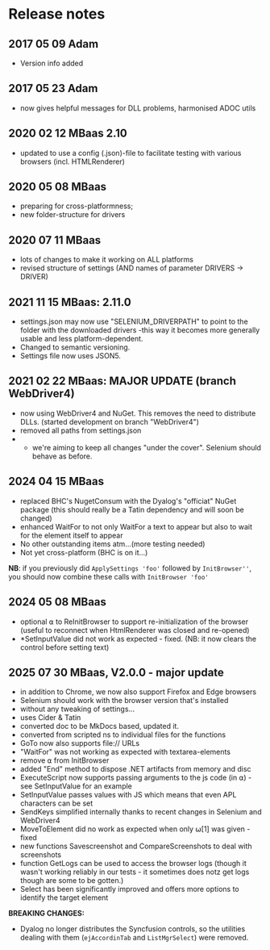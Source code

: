 # Release notes

## 2017 05 09 Adam

* Version info added

## 2017 05 23 Adam

* now gives helpful messages for DLL problems, harmonised ADOC utils

## 2020 02 12 MBaas 2.10

*  updated to use a config (.json)-file to facilitate testing with various browsers (incl. HTMLRenderer)

## 2020 05 08 MBaas

* preparing for cross-platformness;
* new folder-structure for drivers

## 2020 07 11 MBaas

* lots of changes to make it working on ALL platforms
* revised structure of settings (AND names of parameter DRIVERS → DRIVER)

## 2021 11 15 MBaas: 2.11.0 

* settings.json may now use "SELENIUM_DRIVERPATH" to point to the folder with the downloaded drivers -this way it becomes more generally usable and less platform-dependent. 
* Changed to semantic versioning. 
* Settings file now uses JSON5.

## 2021 02 22 MBaas: MAJOR UPDATE (branch WebDriver4)

* now using WebDriver4 and NuGet. This removes the need to distribute DLLs. (started development on branch "WebDriver4")
* removed all paths from settings.json
* * we're aiming to keep all changes "under the cover". Selenium should behave as before.

## 2024 04 15 MBaas

* replaced BHC's NugetConsum with the Dyalog's "officiat" NuGet package (this should really be a Tatin dependency and will soon be changed)
* enhanced WaitFor to not only WaitFor a text to appear but also to wait for the element itself to appear
* No other outstanding items atm...(more testing needed)
* Not yet cross-platform (BHC is on it...)

**NB**: if you previously did `ApplySettings 'foo'` followed by `InitBrowser''`, you should now combine these calls with `InitBrowser 'foo'`

## 2024 05 08 MBaas 

* optional ⍺ to ReInitBrowser to support re-initialization of the browser (useful to reconnect when HtmlRenderer was closed and re-opened)
* *SetInputValue did not work as expected - fixed. (NB: it now clears the control before setting text)


## 2025 07 30 MBaas, V2.0.0 - major update

* in addition to Chrome, we now also support Firefox and Edge browsers
* Selenium should work with the browser version that's installed 
* without any tweaking of settings...
* uses Cider & Tatin
* converted doc to be MkDocs based, updated it.
* converted from scripted ns to individual files for the functions
* GoTo now also supports file:// URLs
* "WaitFor" was not working as expected with textarea-elements
* remove ⍺ from InitBrowser
* added "End" method to dispose .NET artifacts from memory and disc
* ExecuteScript now supports passing arguments to the js code (in ⍺) - see SetInputValue for an example
* SetInputValue passes values with JS which means that even APL characters can be set
* SendKeys simplified internally thanks to recent changes in Selenium and WebDriver4
* MoveToElement did no work as expected when only ⍵[1] was given - fixed
* new functions Savescreenshot and CompareScreenshots to deal with screenshots
* function GetLogs can be used to access the browser logs (though it wasn't working reliably in our tests - it sometimes does notz get logs though are some to be gotten.)
* Select has been significantly improved and offers more options to identify the target element

**BREAKING CHANGES:**
* Dyalog no longer distributes the Syncfusion controls, so the utilities dealing with them (`ejAccordinTab` and `ListMgrSelect`) were removed.
